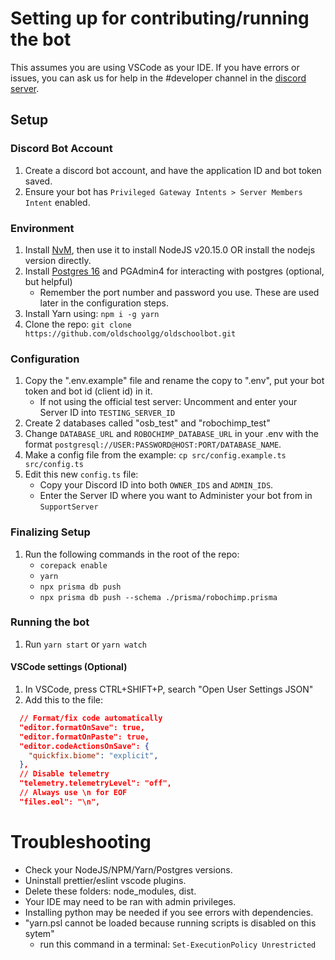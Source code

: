 # Setting up for contributing/running the bot

This assumes you are using VSCode as your IDE. If you have errors or issues, you can ask us for help in the #developer channel in the [discord server](https://discord.gg/ob).

## **Setup**

### Discord Bot Account

1. Create a discord bot account, and have the application ID and bot token saved.
2. Ensure your bot has `Privileged Gateway Intents > Server Members Intent` enabled.

### Environment

1. Install [NvM](https://github.com/coreybutler/nvm-windows/), then use it to install NodeJS v20.15.0 OR install the nodejs version directly.
2. Install [Postgres 16](https://www.postgresql.org/download/) and PGAdmin4 for interacting with postgres (optional, but helpful)
   - Remember the port number and password you use. These are used later in the configuration steps.
3. Install Yarn using: `npm i -g yarn`
4. Clone the repo: `git clone https://github.com/oldschoolgg/oldschoolbot.git`

### Configuration

1. Copy the ".env.example" file and rename the copy to ".env", put your bot token and bot id (client id) in it.
   - If not using the official test server: Uncomment and enter your Server ID into `TESTING_SERVER_ID`
2. Create 2 databases called "osb_test" and "robochimp_test"
3. Change `DATABASE_URL` and `ROBOCHIMP_DATABASE_URL` in your .env with the format `postgresql://USER:PASSWORD@HOST:PORT/DATABASE_NAME`.
4. Make a config file from the example: `cp src/config.example.ts src/config.ts`
5. Edit this new `config.ts` file:
   - Copy your Discord ID into both `OWNER_IDS` and `ADMIN_IDS`.
   - Enter the Server ID where you want to Administer your bot from in `SupportServer`

### Finalizing Setup

1. Run the following commands in the root of the repo:
   - `corepack enable`
   - `yarn`
   - `npx prisma db push`
   - `npx prisma db push --schema ./prisma/robochimp.prisma`

### Running the bot

1. Run `yarn start` or `yarn watch`

#### VSCode settings (Optional)

1. In VSCode, press CTRL+SHIFT+P, search "Open User Settings JSON"
2. Add this to the file:

```json
  // Format/fix code automatically
  "editor.formatOnSave": true,
  "editor.formatOnPaste": true,
  "editor.codeActionsOnSave": {
    "quickfix.biome": "explicit",
  },
  // Disable telemetry
  "telemetry.telemetryLevel": "off",
  // Always use \n for EOF
  "files.eol": "\n",
```

# Troubleshooting

- Check your NodeJS/NPM/Yarn/Postgres versions.
- Uninstall prettier/eslint vscode plugins.
- Delete these folders: node_modules, dist.
- Your IDE may need to be ran with admin privileges.
- Installing python may be needed if you see errors with dependencies.
- "yarn.psl cannot be loaded because running scripts is disabled on this sytem" 
   - run this command in a terminal: `Set-ExecutionPolicy Unrestricted`
